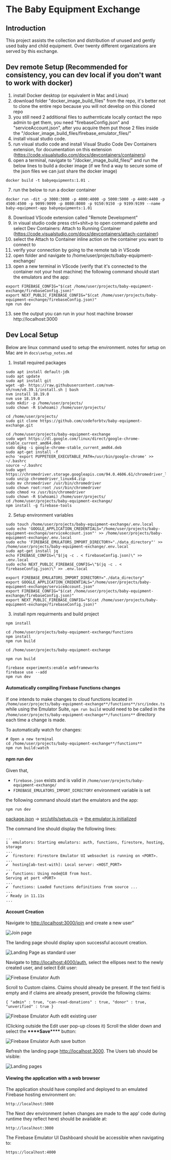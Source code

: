 # The Baby Equipment Exchange

## Introduction

This project assists the collection and distribution of unused and gently used baby and child equipment. Over twenty different organizations are served by this exchange.

## Dev remote Setup (Recommended for consistency, you can dev local if you don't want to work with docker)

1. install Docker desktop (or equivalent in Mac and Linux)
2. download folder "docker_image_build_files" from the repo, it's better not to clone the entire repo because you will not develop on this cloned repo 
3. you still need 2 additional files to authernticate locally contact the repo admin to get them, you need "firebaseConfig.json" and "serviceAccount.json", after you acquire them put those 2 files inside the  "/docker_image_build_files/firebase_emulator_files/"
4. install visual studio code.
5. run visual studio code and install Visual Studio Code Dev Containers extension, for documentation on this extension (https://code.visualstudio.com/docs/devcontainers/containers)
6. open a terminal, navigate to "/docker_image_build_files/" and run the below lines to build a docker image (if we find a way to secure some of the json files we can just share the docker image)
```
docker build -t babyequipments:1.01 .
```
7. run the below to run a docker container  
```
docker run -dit -p 3000:3000 -p 4000:4000 -p 5000:5000 -p 4400:4400 -p 4500:4500 -p 9099:9099 -p 8080:8080 -p 9150:9150 -p 9199:9199 --name baby-equipment-app babyequipments:1.01
```
8. Download VScode extension called "Remote Development"
9. in visual studio code press ctrl+shit+p to open command palette and select Dev Containers: Attach to Running Container (https://code.visualstudio.com/docs/devcontainers/attach-container)
10. select the Attach to Container inline action on the container you want to connect to
11. verify your connection by going to the remote tab in VScode
12. open folder and navigate to /home/user/projects/baby-equipment-exchange/
13. open a new terminal in VScode (verify that it's connected to the container not your host machine) the following command should start the emulators and the app:
```
export FIREBASE_CONFIG="$(cat /home/user/projects/baby-equipment-exchange/firebaseConfig.json)"
export NEXT_PUBLIC_FIREBASE_CONFIG="$(cat /home/user/projects/baby-equipment-exchange/firebaseConfig.json)"
npm run dev
```
13. see the output you can run in your host machine browser http://localhost:3000


## Dev Local Setup
Below are linux command used to setup the environment. notes for setup on Mac are in `docs\setup_notes.md`

1. Install required packages
```
sudo apt install default-jdk
sudo apt update
sudo apt install git
wget -qO- https://raw.githubusercontent.com/nvm-sh/nvm/v0.39.1/install.sh | bash
nvm install 18.19.0
nvm use 18.19.0
sudo mkdir -p /home/user/projects/
sudo chown -R $(whoami) /home/user/projects/

cd /home/user/projects/
sudo git clone https://github.com/codeforbtv/baby-equipment-exchange.git

cd /home/user/projects/baby-equipment-exchange
sudo wget https://dl.google.com/linux/direct/google-chrome-stable_current_amd64.deb
sudo dpkg -i google-chrome-stable_current_amd64.deb
sudo apt-get install -f
echo 'export PUPPETEER_EXECUTABLE_PATH=/usr/bin/google-chrome' >> ~/.bashrc
source ~/.bashrc
sudo wget https://chromedriver.storage.googleapis.com/94.0.4606.61/chromedriver_linux64.zip
sudo unzip chromedriver_linux64.zip
sudo mv chromedriver /usr/bin/chromedriver
sudo chown root:root /usr/bin/chromedriver
sudo chmod +x /usr/bin/chromedriver
sudo chown -R $(whoami) /home/user/projects/
cd /home/user/projects/baby-equipment-exchange/
npm install -g firebase-tools
```

2. Setup environment variables
```
sudo touch /home/user/projects/baby-equipment-exchange/.env.local
sudo echo 'GOOGLE_APPLICATION_CREDENTIALS="/home/user/projects/baby-equipment-exchange/serviceAccount.json"' >> /home/user/projects/baby-equipment-exchange/.env.local
sudo echo 'FIREBASE_EMULATORS_IMPORT_DIRECTORY="./data_directory"' >> /home/user/projects/baby-equipment-exchange/.env.local
sudo apt-get install jq
echo FIREBASE_CONFIG=\"$(jq -c . < firebaseConfig.json)\" >> .env.local
sudo echo NEXT_PUBLIC_FIREBASE_CONFIG=\"$(jq -c . < firebaseConfig.json)\" >> .env.local

export FIREBASE_EMULATORS_IMPORT_DIRECTORY="./data_directory"
export GOOGLE_APPLICATION_CREDENTIALS="/home/user/projects/baby-equipment-exchange/serviceAccount.json"
export FIREBASE_CONFIG="$(cat /home/user/projects/baby-equipment-exchange/firebaseConfig.json)" 
export NEXT_PUBLIC_FIREBASE_CONFIG="$(cat /home/user/projects/baby-equipment-exchange/firebaseConfig.json)" 
```

3. install npm requirments and build project
```
npm install

cd /home/user/projects/baby-equipment-exchange/functions
npm install
npm run build

cd /home/user/projects/baby-equipment-exchange

npm run build

firebase experiments:enable webframeworks
firebase use --add
npm run dev
```



#### Automatically compiling Firebase Functions changes

If one intends to make changes to cloud functions located in `/home/user/projects/baby-equipment-exchange**/functions**/src/index.ts` while using the Emulator Suite, `npm run build` would need to be called in the `/home/user/projects/baby-equipment-exchange**/functions**` directory each time a change is made.

To automatically watch for changes:

```
# Open a new terminal
cd /home/user/projects/baby-equipment-exchange**/functions**
npm run build:watch
```

#### npm run dev

Given that,

-   `firebase.json` exists and is valid in `/home/user/projects/baby-equipment-exchange/`
-   `FIREBASE_EMULATORS_IMPORT_DIRECTORY` environment variable is set

the following command should start the emulators and the app:

```
npm run dev
```

[package.json](https://github.com/codeforbtv/baby-equipment-exchange/blob/main/package.json#L6) → [src/utils/setup.cjs](https://github.com/codeforbtv/baby-equipment-exchange/blob/main/src/utils/setup.cjs#L3) → [the emulator is initialized](https://github.com/codeforbtv/baby-equipment-exchange/blob/main/src/utils/setup.cjs#L14)

The command line should display the following lines:

```
...
i  emulators: Starting emulators: auth, functions, firestore, hosting, storage
...
✔  firestore: Firestore Emulator UI websocket is running on <PORT>.
...
✔  hosting[ab-test-with]: Local server: <HOST_PORT>
...
✔  functions: Using node@18 from host.
Serving at port <PORT>
...
✔  functions: Loaded functions definitions from source ...
...
✓ Ready in 11.11s
...
```

#### Account Creation

Navigate to [http://localhost:3000/join](http://localhost:3000/join) and create a new user”

![Join page](https://raw.githubusercontent.com/codeforbtv/baby-equipment-exchange/main/docs/images/account_creation_1.png)

The landing page should display upon successful account creation.

![Landing Page as standard user](https://raw.githubusercontent.com/codeforbtv/baby-equipment-exchange/main/docs/images/account_creation_1_5.png)

Navigate to [http://localhost:4000/auth](http://localhost:4000/auth), select the ellipses next to the newly created user, and select Edit user:

![Firebase Emulator Auth](https://raw.githubusercontent.com/codeforbtv/baby-equipment-exchange/main/docs/images/account_creation_2.png)

Scroll to Custom claims. Claims should already be present. If the text field is empty and if claims are already present, provide the following claims:

```
{ "admin" : true, "can-read-donations" : true, "donor" : true, "unverified" : true }
```

![Firebase Emulator Auth edit existing user](https://raw.githubusercontent.com/codeforbtv/baby-equipment-exchange/main/docs/images/account_creation_3.png)

(Clicking outside the Edit user pop-up closes it) Scroll the slider down and select the **\*\*\*\***Save**\*\*\*\*** button:

![Firebase Emulator Auth save button](https://raw.githubusercontent.com/codeforbtv/baby-equipment-exchange/main/docs/images/account_creation_3_5.png)

Refresh the landing page [http://localhost:3000](http://localhost:3000). The Users tab should be visible:

![Landing pages](https://raw.githubusercontent.com/codeforbtv/baby-equipment-exchange/main/docs/images/account_creation_4.png)

#### Viewing the application with a web browser

The application should have compiled and deployed to an emulated Firebase hosting environment on:

```
http://localhost:5000
```

The Next dev environment (when changes are made to the app’ code during runtime they reflect here) should be available at:

```
http://localhost:3000
```

The Firebase Emulator UI Dashboard should be accessible when navigating to:

```
https://localhost:4000
```
